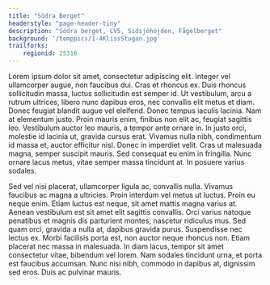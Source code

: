 ```yaml
---
title: "Södra Berget"
headerstyle: "page-header-tiny"
description: "Södra berget, LV5, Sidsjöhöjden, Fågelberget"
background: '/temppics/1-4KlissStugan.jpg'
trailforks:
    regionid: 25316
---
```


Lorem ipsum dolor sit amet, consectetur adipiscing elit. Integer vel ullamcorper augue, non faucibus dui. Cras et rhoncus ex. Duis rhoncus sollicitudin massa, luctus sollicitudin est semper id. Ut vestibulum, arcu a rutrum ultrices, libero nunc dapibus eros, nec convallis elit metus et diam. Donec feugiat blandit augue vel eleifend. Donec tempus iaculis lacinia. Nam at elementum justo. Proin mauris enim, finibus non elit ac, feugiat sagittis leo. Vestibulum auctor leo mauris, a tempor ante ornare in. In justo orci, molestie id lacinia ut, gravida cursus erat. Vivamus nulla nibh, condimentum id massa et, auctor efficitur nisl. Donec in imperdiet velit. Cras ut malesuada magna, semper suscipit mauris. Sed consequat eu enim in fringilla. Nunc ornare lacus metus, vitae semper massa tincidunt at. In posuere varius sodales.

Sed vel nisi placerat, ullamcorper ligula ac, convallis nulla. Vivamus faucibus ac magna a ultricies. Proin interdum vel metus ut luctus. Proin eu neque enim. Etiam luctus est neque, sit amet mattis magna varius at. Aenean vestibulum est sit amet elit sagittis convallis. Orci varius natoque penatibus et magnis dis parturient montes, nascetur ridiculus mus. Sed quam orci, gravida a nulla at, dapibus gravida purus. Suspendisse nec lectus ex. Morbi facilisis porta est, non auctor neque rhoncus non. Etiam placerat nec massa in malesuada. In diam lacus, tempor sit amet consectetur vitae, bibendum vel lorem. Nam sodales tincidunt urna, et porta est faucibus accumsan. Nunc nisi nibh, commodo in dapibus at, dignissim sed eros. Duis ac pulvinar mauris. 